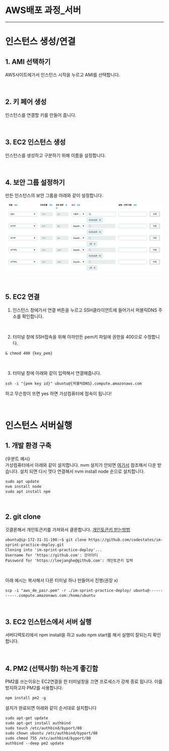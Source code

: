 # AWS배포 과정_서버

---

# 인스턴스 생성/연결

## 1. AMI 선택하기

AWS사이트에가서 인스턴스 시작을 누르고 AMI를 선택합니다.

<br />

## 2. 키 페어 생성

인스턴스를 연결할 키를 만들어 줍니다.

<br />

## 3. EC2 인스턴스 생성

인스턴스를 생성하고 구분하기 위해 이름을 설정합니다.

<br />

## 4. 보안 그룹 설정하기

만든 인스턴스의 보안 그룹을 아래와 같이 설정합니다.

![](./image/secu.png)

<br />

## 5. EC2 연결

1. 인스턴스 창에가서 연결 버튼을 누르고 SSH클라이언트에 들어가서 퍼블릭DNS 주소를 확인합니다.

<br />

2. 터미널 창에 SSH접속을 위해 아까만든 pem키 파일에 권한을 400으로 수정합니다.
```
& chmod 400 {key_pem}
```

<br />

3. 터미널 창에 아래와 같이 입력해서 연결해줍니다.
```
ssh -i "{pem key id}" ubuntu@{퍼블릭DNS}.compute.amazonaws.com
```

하고 무슨창이 뜨면 yes 하면 가상컴퓨터에 접속이 됩니다!

<br />

# 인스턴스 서버실행

## 1. 개발 환경 구축

(우분트 예시)  
가상컴퓨터에서 아래와 같이 설치합니다. nvm 설치가 안되면 [여기서](https://github.com/nvm-sh/nvm) 참조해서 다운 받습니다. 설치 되면 다시 껏다 연결해서 nvm install node 순으로 설치합니다.

```
sudo apt update
nvm install node
sudo apt install npm
```

<br />

## 2. git clone

깃클론해서 개인토큰키를 가져와서 클론합니다. [개인토큰키 받는방법](https://jootc.com/p/201905122828)  


```
ubuntu@ip-172-31-31-190:~$ git clone https://github.com/codestates/im-sprint-practice-deploy.git
Cloning into 'im-sprint-practice-deploy'...
Username for 'https://github.com': 깃아이디
Password for 'https://leejanghe@github.com': 개인토큰키 입력
```

<br />

아래 예시는 복사해서 다른 터미널 하나 만들어서 진행(권장 x)

```
scp -i "aws_de_pair.pem" -r ./im-sprint-practice-deploy/ ubuntu@-----------.compute.amazonaws.com:/home/ubuntu
```

<br />


## 3. EC2 인스턴스에서 서버 실행

서버디렉토리에서 npm install을 하고 sudo npm start를 해서 실행이 잘되는지 확인합니다.

<br />

## 4. PM2 (선택사항) 하는게 좋긴함

PM2를 쓰는이유는 EC2연결을 한 터미널창을 끄면 프로세스가 강제 종료 됩니다. 이를 방지하고자 PM2를 사용합니다.

```
npm install pm2 -g
```

설치가 완료되면 아래와 같이 순서대로 설치합니다

```
sudo apt-get update
sudo apt-get install authbind
sudo touch /etc/authbind/byport/80
sudo chown ubuntu /etc/authbind/byport/80
sudo chmod 755 /etc/authbind/byport/80
authbind --deep pm2 update
```

<br />




